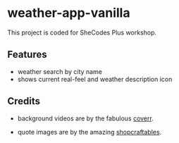# weather-app-vanilla
This project is coded for SheCodes Plus workshop.


## Features
* weather search by city name
* shows current real-feel and weather description icon



## Credits
* background videos are by the fabulous [coverr](https://coverr.co/).

* quote images are by the amazing [shopcraftables](https://shopcraftables.com/collections/free-svg-cut-files).
